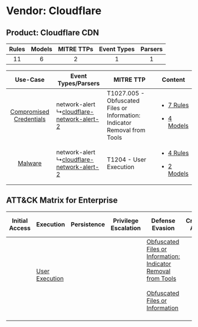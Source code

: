 Vendor: Cloudflare
==================
Product: Cloudflare CDN
-----------------------
| Rules | Models | MITRE TTPs | Event Types | Parsers |
|:-----:|:------:|:----------:|:-----------:|:-------:|
|  11   |   6    |     2      |      1      |    1    |

|    Use-Case    | Event Types/Parsers    | MITRE TTP    | Content    |
|:----:| ---- | ---- | ---- |
| [Compromised Credentials](../../../UseCases/uc_compromised_credentials.md) |  network-alert<br> ↳[cloudflare-network-alert-2](Ps/pC_cloudflarenetworkalert2.md)<br> | T1027.005 - Obfuscated Files or Information: Indicator Removal from Tools<br> | [<ul><li>7 Rules</li></ul><ul><li>4 Models</li></ul>](RM/r_m_cloudflare_cloudflare_cdn_Compromised_Credentials.md) |
|    [Malware](../../../UseCases/uc_malware.md)    |  network-alert<br> ↳[cloudflare-network-alert-2](Ps/pC_cloudflarenetworkalert2.md)<br> | T1204 - User Execution<br>    | [<ul><li>4 Rules</li></ul><ul><li>2 Models</li></ul>](RM/r_m_cloudflare_cloudflare_cdn_Malware.md)    |

ATT&CK Matrix for Enterprise
----------------------------
| Initial Access | Execution                                                           | Persistence | Privilege Escalation | Defense Evasion                                                                                                                                                                                            | Credential Access | Discovery | Lateral Movement | Collection | Command and Control | Exfiltration | Impact |
| -------------- | ------------------------------------------------------------------- | ----------- | -------------------- | ---------------------------------------------------------------------------------------------------------------------------------------------------------------------------------------------------------- | ----------------- | --------- | ---------------- | ---------- | ------------------- | ------------ | ------ |
|                | [User Execution](https://attack.mitre.org/techniques/T1204)<br><br> |             |                      | [Obfuscated Files or Information: Indicator Removal from Tools](https://attack.mitre.org/techniques/T1027/005)<br><br>[Obfuscated Files or Information](https://attack.mitre.org/techniques/T1027)<br><br> |                   |           |                  |            |                     |              |        |